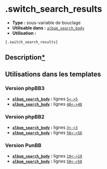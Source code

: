 # .switch_search_results
* __Type :__ sous-variable de bouclage
* __Utilisable dans :__ [`album_search_body`](../tpl/album_search_body.md#readme)
* __Utilisation :__

```html
{.switch_search_results}
```

## Description[*](https://fa-tvars.appspot.com/var/.switch_search_results)
## Utilisations dans les templates

### Version phpBB3
* __[`album_search_body`](../tpl/album_search_body.md#readme) :__ lignes [`5`](../src/prosilver/album_search_body.tpl#L5)[`<->`](../src/prosilver/album_search_body.tpl#L5-L5)[`5`](../src/prosilver/album_search_body.tpl#L5)
* __[`album_search_body`](../tpl/album_search_body.md#readme) :__ lignes [`48`](../src/prosilver/album_search_body.tpl#L48)[`<->`](../src/prosilver/album_search_body.tpl#L48-L48)[`48`](../src/prosilver/album_search_body.tpl#L48)

### Version phpBB2
* __[`album_search_body`](../tpl/album_search_body.md#readme) :__ lignes [`3`](../src/subsilver/album_search_body.tpl#L3)[`<->`](../src/subsilver/album_search_body.tpl#L3-L3)[`3`](../src/subsilver/album_search_body.tpl#L3)
* __[`album_search_body`](../tpl/album_search_body.md#readme) :__ lignes [`56`](../src/subsilver/album_search_body.tpl#L56)[`<->`](../src/subsilver/album_search_body.tpl#L56-L56)[`56`](../src/subsilver/album_search_body.tpl#L56)

### Version PunBB
* __[`album_search_body`](../tpl/album_search_body.md#readme) :__ lignes [`19`](../src/punbb/album_search_body.tpl#L19)[`<->`](../src/punbb/album_search_body.tpl#L19-L19)[`19`](../src/punbb/album_search_body.tpl#L19)
* __[`album_search_body`](../tpl/album_search_body.md#readme) :__ lignes [`58`](../src/punbb/album_search_body.tpl#L58)[`<->`](../src/punbb/album_search_body.tpl#L58-L58)[`58`](../src/punbb/album_search_body.tpl#L58)

